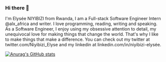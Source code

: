 ### Hi there 👋

I'm Elysée NIYIBIZI from Rwanda, I am a Full-stack Software Engineer Intern @alx_africa and writer. I love programming, reading, writing and speaking. As a Software Engineer, I enjoy using my obsessive attention to detail, my unequivocal love for making things that change the world. That's why I like to make things that make a difference. You can check out my twitter at twitter.com/Niyibizi_Elyse and my linkedin at linkedin.com/in/niyibizi-elysée.

[![Anurag's GitHub stats](https://github-readme-stats.vercel.app/api?username=elyse502)](https://github.com/anuraghazra/github-readme-stats)
